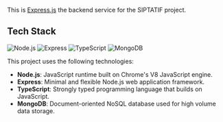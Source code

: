 This is [Express.js](https://expressjs.com/) the backend service for the SIPTATIF project.

## Tech Stack

![Node.js](https://img.shields.io/badge/Node.js-339933?style=for-the-badge&logo=nodedotjs&logoColor=white)
![Express](https://img.shields.io/badge/Express-000000?style=for-the-badge&logo=express&logoColor=white)
![TypeScript](https://img.shields.io/badge/TypeScript-007ACC?style=for-the-badge&logo=typescript&logoColor=white)
![MongoDB](https://img.shields.io/badge/MongoDB-47A248?style=for-the-badge&logo=mongodb&logoColor=white)

This project uses the following technologies:

- **Node.js**: JavaScript runtime built on Chrome's V8 JavaScript engine.
- **Express**: Minimal and flexible Node.js web application framework.
- **TypeScript**: Strongly typed programming language that builds on JavaScript.
- **MongoDB**: Document-oriented NoSQL database used for high volume data storage.

